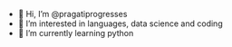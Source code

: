 - 👋 Hi, I’m @pragatiprogresses
- 👀 I’m interested in languages, data science and coding
- 🌱 I’m currently learning  python 

<!---
pragatiprogresses/pragatiprogresses is a ✨ special ✨ repository because its `README.md` (this file) appears on your GitHub profile.
You can click the Preview link to take a look at your changes.
--->
